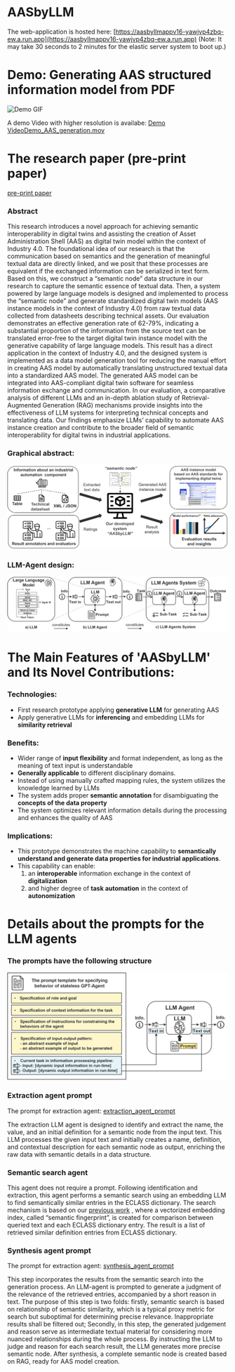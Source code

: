 # AASbyLLM

The web-application is hosted here: [https://aasbyllmappv16-yawjvp4zbq-ew.a.run.app](https://aasbyllmappv16-yawjvp4zbq-ew.a.run.app)
(Note: It may take 30 seconds to 2 minutes for the elastic server system to boot up.)

# Demo: Generating AAS structured information model from PDF
![Demo GIF](Demo_AAS_generation.gif)

A demo Video with higher resolution is availabe: [Demo VideoDemo_AAS_generation.mov](Demo_AAS_generation.mov)


# The research paper (pre-print paper)
[pre-print paper](https://github.com/YuchenXia/AASbyLLM/blob/main/research_paper/v3_Automated%20Generation%20of%20Asset%20Administration%20Shell%20with%20Large%20Language%20Model.pdf)
### Abstract
This research introduces a novel approach for achieving semantic interoperability in digital twins and assisting the creation of Asset Administration Shell (AAS) as digital twin model within the context of Industry 4.0. The foundational idea of our research is that the communication based on semantics and the generation of meaningful textual data are directly linked, and we posit that these processes are equivalent if the exchanged information can be serialized in text form. Based on this, we construct a “semantic node” data structure in our research to capture the semantic essence of textual data. Then, a system powered by large language models is designed and implemented to process the “semantic node” and generate standardized digital twin models (AAS instance models in the context of Industry 4.0) from raw textual data collected from datasheets describing technical assets. Our evaluation demonstrates an effective generation rate of 62-79%, indicating a substantial proportion of the information from the source text can be translated error-free to the target digital twin instance model with the generative capability of large language models. This result has a direct application in the context of Industry 4.0, and the designed system is implemented as a data model generation tool for reducing the manual effort in creating AAS model by automatically translating unstructured textual data into a standardized AAS model. The generated AAS model can be integrated into AAS-compliant digital twin software for seamless information exchange and communication. In our evaluation, a comparative analysis of different LLMs and an in-depth ablation study of Retrieval-Augmented Generation (RAG) mechanisms provide insights into the effectiveness of LLM systems for interpreting technical concepts and translating data. Our findings emphasize LLMs’ capability to automate AAS instance creation and contribute to the broader field of semantic interoperability for digital twins in industrial applications.


### Graphical abstract:
![Graphical abstract](AASbyLLM_graphical_abstract.png)

### LLM-Agent design:
![LLM-Agent design](LLM_agent_design.png)

# The Main Features of 'AASbyLLM' and Its Novel Contributions:
### Technologies:
- First research prototype applying **generative LLM** for generating AAS
- Apply generative LLMs for **inferencing** and embedding LLMs for **similarity retrieval**

### Benefits:
- Wider range of **input flexibility** and format independent, as long as the meaning of text input is understandable
- **Generally applicable** to different disciplinary domains.
- Instead of using manually crafted mapping rules, the system utilizes the knowledge learned by LLMs
- The system adds proper **semantic annotation** for disambiguating the **concepts of the data property**
- The system optimizes relevant information details during the processing and enhances the quality of AAS 

### Implications:
- This prototype demonstrates the machine capability to **semantically understand and generate data properties for industrial applications**.
- This capability can enable:
  1. an **interoperable** information exchange in the context of **digitalization**
  2. and higher degree of **task automation** in the context of **autonomization**

# Details about the prompts for the LLM agents

### The prompts have the following structure
![Prompt structure](prompt_structure.png)

### Extraction agent prompt
The prompt for extraction agent: [extraction_agent_prompt](extraction_agent_prompt.txt)

The extraction LLM agent is designed to identify and extract the name, the value, and an initial definition for a semantic node from the input text. This LLM processes the given input text and initially creates a name, definition, and contextual description for each semantic node as output, enriching the raw data with semantic details in a data structure.

### Semantic search agent
This agent does not require a prompt. Following identification and extraction, this agent performs a semantic search using an embedding LLM to find semantically similar entries in the ECLASS dictionary. The search mechanism is based on our [previous work](https://ieeexplore.ieee.org/document/9921637) , where a vectorized embedding index, called “semantic fingerprint”, is created for comparison between queried text and each ECLASS dictionary entry. The result is a list of retrieved similar definition entries from ECLASS dictionary.

### Synthesis agent prompt
The prompt for extraction agent: [synthesis_agent_prompt](synthesis_agent_prompt.txt)

This step incorporates the results from the semantic search into the generation process. An LLM-agent is prompted to generate a judgment of the relevance of the retrieved entries, accompanied by a short reason in text. The purpose of this step is two folds: firstly, semantic search is based on relationship of semantic similarity, which is a typical proxy metric for search but suboptimal for determining precise relevance. Inappropriate results shall be filtered out; Secondly, in this step, the generated judgement and reason serve as intermediate textual material for considering more nuanced relationships during the whole process. By instructing the LLM to judge and reason for each search result, the LLM generates more precise semantic node. After synthesis, a complete semantic node is created based on RAG, ready for AAS model creation.
